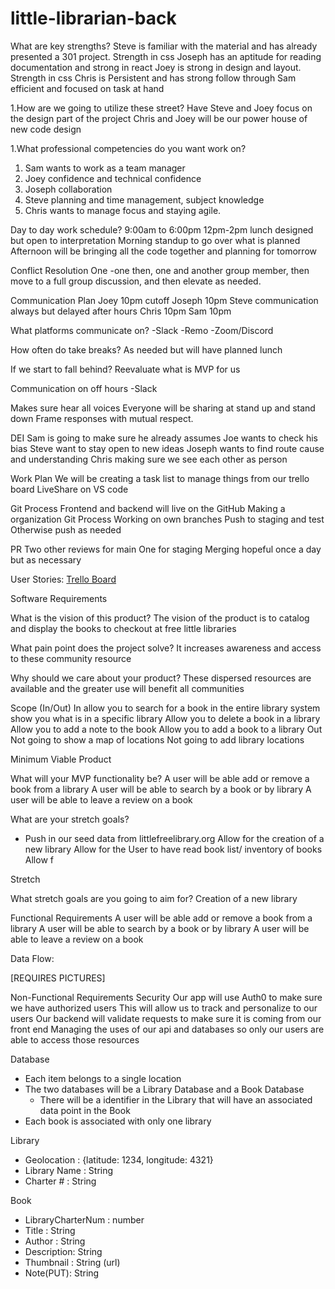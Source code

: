 # little-librarian-back

What are key strengths?
Steve is familiar with the material and has already presented a 301 project. Strength in css
Joseph has an aptitude for reading documentation and strong in react
Joey is strong in design and layout. Strength in css
Chris is Persistent and has strong follow through
Sam efficient and focused on task at hand

1.How are we going to utilize these street?
Have Steve and Joey focus on the design part of the project
Chris and Joey will be our power house of new code design

1.What professional competencies do you want work on?
1. Sam wants to work as a team manager
2. Joey confidence and technical confidence
3. Joseph collaboration 
4. Steve planning and time management, subject knowledge
5. Chris wants to manage focus and staying agile. 

Day to day work schedule?
9:00am to 6:00pm 12pm-2pm lunch designed but open to interpretation
Morning standup to go over what is planned
Afternoon will be bringing all the code together and planning for tomorrow

Conflict Resolution
One -one then, one and another group member, then move to a full group discussion, and then elevate as needed.

Communication Plan
Joey 10pm cutoff
Joseph 10pm
Steve communication always but delayed after hours
Chris 10pm
Sam 10pm

What platforms communicate on?
-Slack
-Remo
-Zoom/Discord

How often do take breaks?
As needed but will have planned lunch

If we start to fall behind?
Reevaluate what is MVP for us

Communication on off hours
-Slack

Makes sure hear all voices
 Everyone will be sharing at stand up and stand down
Frame responses with mutual respect.



DEI
Sam is going to make sure he already assumes
Joe wants to check his bias
Steve want to stay open to new ideas
Joseph wants to find route cause and understanding
Chris making sure we see each other as person


Work Plan
We will be creating a task list to manage things from our trello board
LiveShare on VS code

Git Process
Frontend and backend will live on the GitHub
Making a organization
Git Process 
 Working on own branches 
Push to staging and test
Otherwise push as needed

PR
Two other reviews for main
One for staging
Merging hopeful once a day but as necessary 


User Stories:
[Trello Board](https://trello.com/b/0ab5BQlD/open-hand-data)

Software Requirements

What is the vision of this product?
The vision of the product is to catalog and display the books to checkout at free little libraries

What pain point does the project solve?
It increases awareness and access to these community resource

Why should we care about your product?
These dispersed resources are available and the greater use will benefit all communities

Scope (In/Out)
In
allow you to search for a book in the entire library system
show you what is in a specific library
Allow you to delete a book in a library
Allow you to add a note to the book
Allow you to add a book to a library
Out
Not going to show a map of locations
Not going to add library locations

Minimum Viable Product

What will your MVP functionality be?
A user will be able add or remove a book from a library
A user will be able to search by a book or by library
A user will be able to leave a review on a book

What are your stretch goals?
-  Push in our seed data from littlefreelibrary.org
Allow for the creation of a new library
Allow for the User to have read book list/ inventory of books
Allow f

Stretch

What stretch goals are you going to aim for?
Creation of a new library

Functional Requirements
A user will be able add or remove a book from a library
A user will be able to search by a book or by library
A user will be able to leave a review on a book

Data Flow:

[REQUIRES PICTURES]

Non-Functional Requirements
Security
Our app will use Auth0 to make sure we have authorized users
This will allow us to track and personalize to our users
Our backend will validate requests to make sure it is coming from our front end
Managing the uses of our api and databases so only our users are able to access those resources

Database
- Each item belongs to a single location
- The two databases will be a Library Database and a Book Database
  - There will be a identifier in the Library that will have an associated data point in the Book 
- Each book is associated with only one library

Library
- Geolocation : {latitude: 1234, longitude: 4321}
- Library Name : String
- Charter # : String

Book
- LibraryCharterNum : number
- Title : String
- Author : String
- Description: String
- Thumbnail : String (url)
- Note(PUT): String



